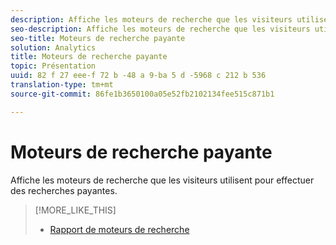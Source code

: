 ```yaml
---
description: Affiche les moteurs de recherche que les visiteurs utilisent pour effectuer des recherches payantes.
seo-description: Affiche les moteurs de recherche que les visiteurs utilisent pour effectuer des recherches payantes.
seo-title: Moteurs de recherche payante
solution: Analytics
title: Moteurs de recherche payante
topic: Présentation
uuid: 82 f 27 eee-f 72 b -48 a 9-ba 5 d -5968 c 212 b 536
translation-type: tm+mt
source-git-commit: 86fe1b3650100a05e52fb2102134fee515c871b1

---
```



# Moteurs de recherche payante

Affiche les moteurs de recherche que les visiteurs utilisent pour effectuer des recherches payantes.

>[!MORE_LIKE_THIS]
>
>* [Rapport de moteurs de recherche](/help/components/c-variables/dimensionslist/reports-search-engines.md)

